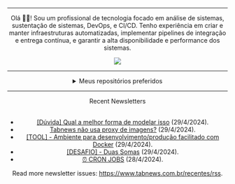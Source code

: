 <div align="center">
<hr>
<p>Olá 👋🏾! Sou um profissional de tecnologia focado em análise de sistemas, sustentação de sistemas, DevOps, e CI/CD. Tenho experiência em criar e manter infraestruturas automatizadas, implementar pipelines de integração e entrega contínua, e garantir a alta disponibilidade e performance dos sistemas.</p>
  <img src="https://media.giphy.com/media/yAGIvCiwPJn5C/giphy.gif">
<hr>
  <details>
  <summary>Meus repositórios preferidos</summary>
  <br />
  Alguns dos meus melhores repositórios:
  <br />
<br />
  <ul><li><a href=https://github.com/RxJSVini/aluratube target="_blank" rel="noopener noreferrer">RxJSVini/aluratube</a> (<b>0</b> ✨ and <b>0</b> 🍴): Aluratube - Desenvolvido durante a imersão React da Alura no final de 2022</li><li><a href=https://github.com/RxJSVini/nlw-ia target="_blank" rel="noopener noreferrer">RxJSVini/nlw-ia</a> (<b>0</b> ✨ and <b>0</b> 🍴): Projeto desenvolvido durante a NLW IA - Usando a API da OPENAI</li>
<li>More coming soon :).</li>
</ul>
  </details>
  <hr/>
    <summary>Recent Newsletters</summary>
  <br />
  <ul>
    <li><a href=https://www.tabnews.com.br/igoroliveiraa/duvida-qual-a-melhor-forma-de-modelar-isso target="_blank" rel="noopener noreferrer">[Dúvida] Qual a melhor forma de modelar isso</a> (29/4/2024).</li><li><a href=https://www.tabnews.com.br/fuze/tabnews-nao-usa-proxy-de-imagens target="_blank" rel="noopener noreferrer">Tabnews não usa proxy de imagens?</a> (29/4/2024).</li><li><a href=https://www.tabnews.com.br/vsantos1/tool-php-moderno-rodando-em-qualquer-sistema-operacional-com-0-configuracao target="_blank" rel="noopener noreferrer">[TOOL] - Ambiente para desenvolvimento/produção facilitado com Docker</a> (29/4/2024).</li><li><a href=https://www.tabnews.com.br/FernandoSouza/desafio-facil-duas-soma target="_blank" rel="noopener noreferrer">[DESAFIO] - Duas Somas</a> (29/4/2024).</li><li><a href=https://www.tabnews.com.br/DevOne/cron-jobs target="_blank" rel="noopener noreferrer">⏰ CRON JOBS</a> (28/4/2024).</li>
  </ul>
<p>Read more newsletter issues: <a href="https://www.tabnews.com.br/recentes/rss">https://www.tabnews.com.br/recentes/rss</a>.</p>
  </details>
